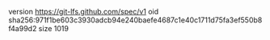 version https://git-lfs.github.com/spec/v1
oid sha256:971f1be603c3930adcb94e240baefe4687c1e40c1711d75fa3ef550b8f4a99d2
size 1019
